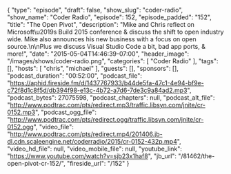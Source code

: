 {
  "type": "episode",
  "draft": false,
  "show_slug": "coder-radio",
  "show_name": "Coder Radio",
  "episode": 152,
  "episode_padded": "152",
  "title": "The Open Pivot",
  "description": "Mike and Chris reflect on Microsoft\u2019s Build 2015 conference & discuss the shift to open industry wide. Mike also announces his new business with a focus on open source.\n\nPlus we discuss Visual Studio Code a bit, bad app ports, & more!",
  "date": "2015-05-04T14:46:39-07:00",
  "header_image": "/images/shows/coder-radio.png",
  "categories": [
    "Coder Radio"
  ],
  "tags": [],
  "hosts": [
    "chris",
    "michael"
  ],
  "guests": [],
  "sponsors": [],
  "podcast_duration": "00:52:00",
  "podcast_file": "https://aphid.fireside.fm/d/1437767933/b44de5fa-47c1-4e94-bf9e-c72f8d1c8f5d/db394f98-e13c-4b72-a7d6-7de3c9a84ad2.mp3",
  "podcast_bytes": 27075598,
  "podcast_chapters": null,
  "podcast_alt_file": "http://www.podtrac.com/pts/redirect.mp3/traffic.libsyn.com/jnite/cr-0152.mp3",
  "podcast_ogg_file": "http://www.podtrac.com/pts/redirect.ogg/traffic.libsyn.com/jnite/cr-0152.ogg",
  "video_file": "http://www.podtrac.com/pts/redirect.mp4/201406.jb-dl.cdn.scaleengine.net/coderradio/2015/cr-0152-432p.mp4",
  "video_hd_file": null,
  "video_mobile_file": null,
  "youtube_link": "https://www.youtube.com/watch?v=sjb23x1haf8",
  "jb_url": "/81462/the-open-pivot-cr-152/",
  "fireside_url": "/152"
}

